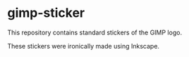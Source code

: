 # gimp-sticker

This repository contains standard stickers of the GIMP logo.

These stickers were ironically made using Inkscape.
